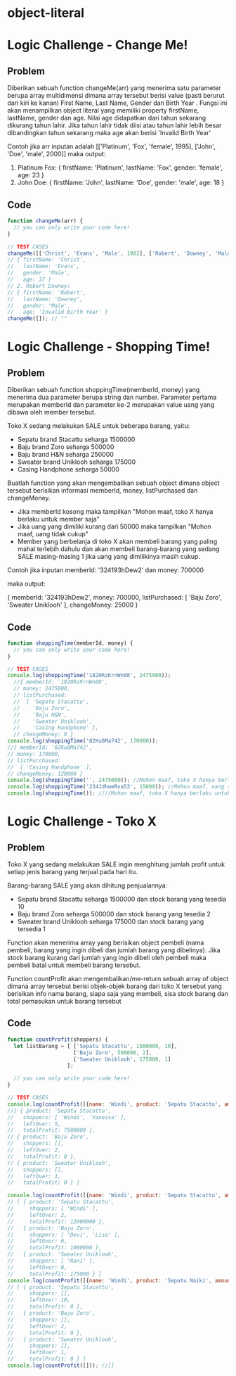 # object-literal

# Logic Challenge - Change Me!

## Problem

Diberikan sebuah function changeMe(arr) yang menerima satu parameter berupa array multidimensi dimana array tersebut berisi value (pasti berurut dari kiri ke kanan) First Name, Last Name, Gender dan Birth Year . Fungsi ini akan menampilkan object literal yang memiliki property firstName, lastName, gender dan age. Nilai age didapatkan dari tahun sekarang dikurang tahun lahir. Jika tahun lahir tidak diisi atau tahun lahir lebih besar dibandingkan tahun sekarang maka age akan berisi 'Invalid Birth Year'

Contoh jika arr inputan adalah [['Platinum', 'Fox', 'female', 1995], ['John', 'Doe', 'male', 2000]] maka output:

1. Platinum Fox: { firstName: 'Platinum', lastName: 'Fox', gender: 'female', age: 23 }
2. John Doe: { firstName: 'John', lastName: 'Doe', gender: 'male', age: 18 }

## Code

```javascript
function changeMe(arr) {
  // you can only write your code here!
}

// TEST CASES
changeMe([['Christ', 'Evans', 'Male', 1982], ['Robert', 'Downey', 'Male']]); // 1. Christ Evans:
// { firstName: 'Christ',
//   lastName: 'Evans',
//   gender: 'Male',
//   age: 37 }
// 2. Robert Downey:
// { firstName: 'Robert',
//   lastName: 'Downey',
//   gender: 'Male',
//   age: 'Invalid Birth Year' }
changeMe([]); // ""
```



# Logic Challenge - Shopping Time!

## Problem

Diberikan sebuah function shoppingTime(memberId, money) yang menerima dua parameter berupa string dan number. Parameter pertama merupakan memberId dan parameter ke-2 merupakan value uang yang dibawa oleh member tersebut.

Toko X sedang melakukan SALE untuk beberapa barang, yaitu:

- Sepatu brand Stacattu seharga 1500000
- Baju brand Zoro seharga 500000
- Baju brand H&N seharga 250000
- Sweater brand Uniklooh seharga 175000
- Casing Handphone seharga 50000

Buatlah function yang akan mengembalikan sebuah object dimana object tersebut berisikan informasi memberId, money, listPurchased dan changeMoney.

- Jika memberId kosong maka tampilkan "Mohon maaf, toko X hanya berlaku untuk member saja"
- Jika uang yang dimiliki kurang dari 50000 maka tampilkan "Mohon maaf, uang tidak cukup"
- Member yang berbelanja di toko X akan membeli barang yang paling mahal terlebih dahulu dan akan membeli barang-barang yang sedang SALE masing-masing 1 jika uang yang dimilikinya masih cukup.

Contoh jika inputan memberId: '324193hDew2' dan money: 700000

maka output:

{ memberId: '324193hDew2', money: 700000, listPurchased: [ 'Baju Zoro', 'Sweater Uniklooh' ], changeMoney: 25000 }

## Code

```javascript
function shoppingTime(memberId, money) {
  // you can only write your code here!
}

// TEST CASES
console.log(shoppingTime('1820RzKrnWn08', 2475000));
  //{ memberId: '1820RzKrnWn08',
  // money: 2475000,
  // listPurchased:
  //  [ 'Sepatu Stacattu',
  //    'Baju Zoro',
  //    'Baju H&N',
  //    'Sweater Uniklooh',
  //    'Casing Handphone' ],
  // changeMoney: 0 }
console.log(shoppingTime('82Ku8Ma742', 170000));
//{ memberId: '82Ku8Ma742',
// money: 170000,
// listPurchased:
//  [ 'Casing Handphone' ],
// changeMoney: 120000 }
console.log(shoppingTime('', 2475000)); //Mohon maaf, toko X hanya berlaku untuk member saja
console.log(shoppingTime('234JdhweRxa53', 15000)); //Mohon maaf, uang tidak cukup
console.log(shoppingTime()); ////Mohon maaf, toko X hanya berlaku untuk member saja
```



# Logic Challenge - Toko X

## Problem

Toko X yang sedang melakukan SALE ingin menghitung jumlah profit untuk setiap jenis barang yang terjual pada hari itu.

Barang-barang SALE yang akan dihitung penjualannya:

- Sepatu brand Stacattu seharga 1500000 dan stock barang yang tesedia 10
- Baju brand Zoro seharga 500000 dan stock barang yang tesedia 2
- Sweater brand Uniklooh seharga 175000 dan stock barang yang tersedia 1

Function akan menerima array yang berisikan object pembeli (nama pembeli, barang yang ingin dibeli dan jumlah barang yang dibelinya). Jika stock barang kurang dari jumlah yang ingin dibeli oleh pembeli maka pembeli batal untuk membeli barang tersebut.

Function countProfit akan mengembalikan/me-return sebuah array of object dimana array tersebut berisi objek-objek barang dari toko X tersebut yang berisikan info nama barang, siapa saja yang membeli, sisa stock barang dan total pemasukan untuk barang tersebut

## Code

```javascript
function countProfit(shoppers) {
  let listBarang = [ ['Sepatu Stacattu', 1500000, 10],
                     ['Baju Zoro', 500000, 2],
                     ['Sweater Uniklooh', 175000, 1]
                   ];

  // you can only write your code here!
}

// TEST CASES
console.log(countProfit([{name: 'Windi', product: 'Sepatu Stacattu', amount: 2}, {name: 'Vanessa', product: 'Sepatu Stacattu', amount: 3}, {name: 'Rani', product: 'Sweater Uniklooh', amount: 2}]));
//[ { product: 'Sepatu Stacattu',
//   shoppers: [ 'Windi', 'Vanessa' ],
//   leftOver: 5,
//   totalProfit: 7500000 },
// { product: 'Baju Zoro',
//   shoppers: [],
//   leftOver: 2,
//   totalProfit: 0 },
// { product: 'Sweater Uniklooh',
//   shoppers: [],
//   leftOver: 1,
//   totalProfit: 0 } ]

console.log(countProfit([{name: 'Windi', product: 'Sepatu Stacattu', amount: 8}, {name: 'Vanessa', product: 'Sepatu Stacattu', amount: 10}, {name: 'Rani', product: 'Sweater Uniklooh', amount: 1}, {name: 'Devi', product: 'Baju Zoro', amount: 1}, {name: 'Lisa', product: 'Baju Zoro', amount: 1}]));
// [ { product: 'Sepatu Stacattu',
//     shoppers: [ 'Windi' ],
//     leftOver: 2,
//     totalProfit: 12000000 },
//   { product: 'Baju Zoro',
//     shoppers: [ 'Devi', 'Lisa' ],
//     leftOver: 0,
//     totalProfit: 1000000 },
//   { product: 'Sweater Uniklooh',
//     shoppers: [ 'Rani' ],
//     leftOver: 0,
//     totalProfit: 175000 } ]
console.log(countProfit([{name: 'Windi', product: 'Sepatu Naiki', amount: 5}]));
// [ { product: 'Sepatu Stacattu',
//     shoppers: [],
//     leftOver: 10,
//     totalProfit: 0 },
//   { product: 'Baju Zoro',
//     shoppers: [],
//     leftOver: 2,
//     totalProfit: 0 },
//   { product: 'Sweater Uniklooh',
//     shoppers: [],
//     leftOver: 1,
//     totalProfit: 0 } ]
console.log(countProfit([])); //[]
```